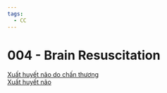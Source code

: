 ```yaml
---
tags:
  - CC
---
```

# 004 - Brain Resuscitation  
[Xuất huyết não do chấn thương](Xu%E1%BA%A5t%20huy%E1%BA%BFt%20n%C3%A3o%20do%20ch%E1%BA%A5n%20th%C6%B0%C6%A1ng.md)  
[Xuất huyết não](Xu%E1%BA%A5t%20huy%E1%BA%BFt%20n%C3%A3o.md)